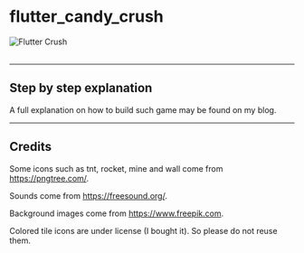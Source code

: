 # flutter_candy_crush

![Flutter Crush](https://www.didierboelens.com/images/blog/flutter_crush_game_page.png)
<br/><br/>

---

## Step by step explanation

A full explanation on how to build such game may be found on my blog.

---

## Credits

Some icons such as tnt, rocket, mine and wall come from <a href="http://www.pngtree.com" target="_blank">https://pngtree.com/</a>.

Sounds come from <a href="https://freesound.org/" target="_blank">https://freesound.org/</a>.

Background images come from <a href="https://www.freepik.com" target="_blank">https://www.freepik.com</a>.

Colored tile icons are under license (I bought it). So please do not reuse them.
